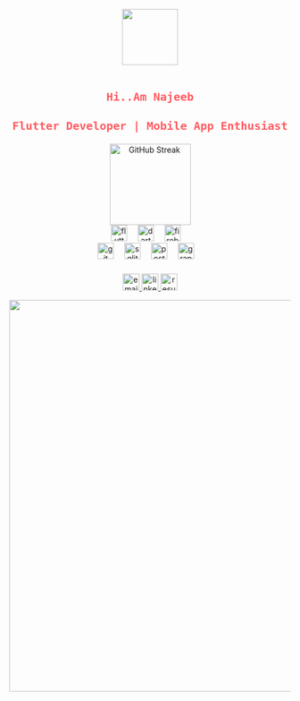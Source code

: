 <!-- Banner Image -->
<p align="center">
<img src="https://github.com/Anmol-Baranwal/Cool-GIFs-For-GitHub/assets/74038190/7b282ec6-fcc3-4600-90a7-2c3140549f58" width="100">
<br><br>
</p>

### 

<h2 align="center" style="font-family: 'Source Code Pro', monospace; font-size: 20px; color:#ff5a5f;">Hi..Am Najeeb</h2>
<h3 align="center" style="font-family: 'Source Code Pro', monospace; font-size: 20px; color:#ff5a5f;">Flutter Developer | Mobile App Enthusiast</h3>

<div align="center">
  <img src="https://github-readme-streak-stats.herokuapp.com/?user=najeebnaju512&theme=dark&background=0d1117&border=ff5a5f&stroke=ff5a5f&ring=ff5a5f&fire=ff5a5f&currStreakNum=ff5a5f&sideNums=ff5a5f&currStreakLabel=c9d1d9&sideLabels=c9d1d9" height="145" alt="GitHub Streak" />
</div>

<div align="center">
  <img src="https://cdn.jsdelivr.net/gh/devicons/devicon/icons/flutter/flutter-original.svg" height="29" alt="flutter logo" />
  <img width="11" />
  <img src="https://cdn.jsdelivr.net/gh/devicons/devicon/icons/dart/dart-original.svg" height="29" alt="dart logo" />
  <img width="11" />
  <img src="https://cdn.jsdelivr.net/gh/devicons/devicon/icons/firebase/firebase-plain.svg" height="29" alt="firebase logo" />
  <img width="11" />
</div>
<!-- Key Skills Section -->

<div align="center">
  <img src="https://cdn.jsdelivr.net/gh/devicons/devicon/icons/git/git-original.svg" height="29" alt="git logo" />
  <img width="11" />
  <img src="https://cdn.jsdelivr.net/gh/devicons/devicon/icons/sqlite/sqlite-original.svg" height="29" alt="sqlite logo" />
  <img width="11" />
  <img src="https://cdn.jsdelivr.net/gh/devicons/devicon/icons/postgresql/postgresql-original.svg" height="29" alt="postgresql logo" />
  <img width="11" />
  <img src="https://cdn.jsdelivr.net/gh/devicons/devicon/icons/graphql/graphql-plain.svg" height="29" alt="graphql logo" />
  <img width="11" />
</div>

### 

<div align="center">
  <a href="mailto:najeebnaju512@gmail.com" target="_blank">
    <img src="https://img.shields.io/static/v1?message=Email&logo=gmail&label=&color=0d1117&logoColor=ff5a5f&style=for-the-badge" height="30" alt="email logo" />
  </a>
  <a href="https://www.linkedin.com/in/muhammednajeebay/" target="_blank">
    <img src="https://img.shields.io/static/v1?message=LinkedIn&logo=linkedin&label=&color=0d1117&logoColor=ff5a5f&style=for-the-badge" height="30" alt="linkedin logo" />
  </a>
  <a href="https://drive.google.com/file/d/1Dh8t3zgWLOHUZVYAGX2kyRtQMET5FKhX/view?usp=sharing" target="_blank">
    <img src="https://img.shields.io/static/v1?message=Resume&logo=resume&label=&color=0d1117&logoColor=ff5a5f&style=for-the-badge" height="30" alt="resume logo" />
  </a>
</div>

<p align="center">
<img src="https://user-images.githubusercontent.com/74038190/212284100-561aa473-3905-4a80-b561-0d28506553ee.gif" width="700">
<br><br>
</p>
